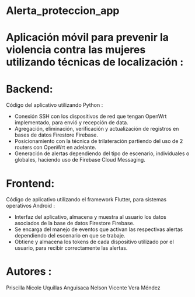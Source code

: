 # Alerta_proteccion_app

# Aplicación móvil para prevenir la violencia contra las mujeres utilizando técnicas de localización :

# Backend:
Código del aplicativo utilizando Python : 
- Conexión SSH con los dispositivos de red que tengan OpenWrt implementado, para envió y recepción de data.
- Agregación, eliminación, verificación y actualización de registros en bases de datos Firestore Firebase.
- Posicionamiento con la técnica de trilateración partiendo del uso de 2 routers con OpenWrt en adelante.
- Generación de alertas dependiendo del tipo de escenario, individuales o globales, haciendo uso de Firebase Cloud Messaging.

# Frontend:
Código de aplicativo utilizando el framework Flutter, para sistemas operativos Android : 
- Interfaz del aplicativo, almacena y muestra al usuario los datos asociados de la base de datos Firestore Firebase.
- Se encarga del manejo de eventos que activan las respectivas alertas dependiendo del escenario en que se trabaje.
- Obtiene y almacena los tokens de cada dispositivo utilizado por el usuario, para recibir correctamente las alertas.

# Autores :
Priscilla Nicole Uquillas Anguisaca
Nelson Vicente Vera Méndez
